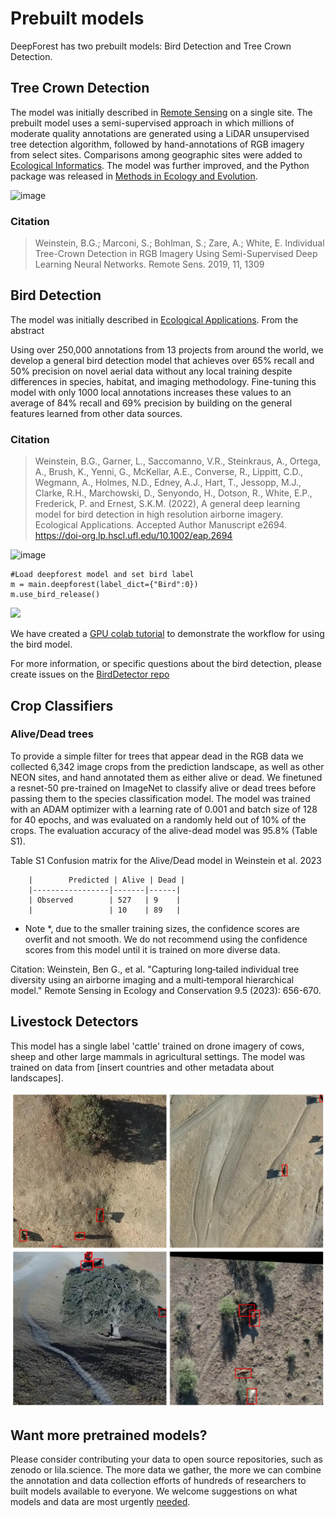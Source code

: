# Prebuilt models

DeepForest has two prebuilt models: Bird Detection and Tree Crown Detection.

## Tree Crown Detection

The model was initially described in [Remote Sensing](https://www.mdpi.com/2072-4292/11/11/1309) on a single site. The prebuilt model uses a semi-supervised approach in which millions of moderate quality annotations are generated using a LiDAR unsupervised tree detection algorithm, followed by hand-annotations of RGB imagery from select sites. Comparisons among geographic sites were added to [Ecological Informatics](https://www.sciencedirect.com/science/article/pii/S157495412030011X). The model was further improved, and the Python package was released in [Methods in Ecology and Evolution](https://besjournals.onlinelibrary.wiley.com/doi/full/10.1111/2041-210X.13472).

![image](../www/MEE_Figure4.png)

### Citation
> Weinstein, B.G.; Marconi, S.; Bohlman, S.; Zare, A.; White, E. Individual Tree-Crown Detection in RGB Imagery Using Semi-Supervised Deep Learning Neural Networks. Remote Sens. 2019, 11, 1309

## Bird Detection

The model was initially described in [Ecological Applications](https://esajournals.onlinelibrary.wiley.com/doi/abs/10.1002/eap.2694). From the abstract

>
 Using over 250,000 annotations from 13 projects from around the world, we develop a general bird detection model that achieves over 65% recall and 50% precision on novel aerial data without any local training despite differences in species, habitat, and imaging methodology. Fine-tuning this model with only 1000 local annotations increases these values to an average of 84% recall and 69% precision by building on the general features learned from other data sources. 
 >


 ### Citation
> Weinstein, B.G., Garner, L., Saccomanno, V.R., Steinkraus, A., Ortega, A., Brush, K., Yenni, G., McKellar, A.E., Converse, R., Lippitt, C.D., Wegmann, A., Holmes, N.D., Edney, A.J., Hart, T., Jessopp, M.J., Clarke, R.H., Marchowski, D., Senyondo, H., Dotson, R., White, E.P., Frederick, P. and Ernest, S.K.M. (2022), A general deep learning model for bird detection in high resolution airborne imagery. Ecological Applications. Accepted Author Manuscript e2694. https://doi-org.lp.hscl.ufl.edu/10.1002/eap.2694

![image](../www/example_predictions_small.png)

```
#Load deepforest model and set bird label
m = main.deepforest(label_dict={"Bird":0})
m.use_bird_release()
```

![](../www/bird_panel.jpg)

We have created a [GPU colab tutorial](https://colab.research.google.com/drive/1e9_pZM0n_v3MkZpSjVRjm55-LuCE2IYE?usp=sharing
) to demonstrate the workflow for using the bird model.

For more information, or specific questions about the bird detection, please create issues on the [BirdDetector repo](https://github.com/weecology/BirdDetector)

## Crop Classifiers

### Alive/Dead trees
To provide a simple filter for trees that appear dead in the RGB data we collected 6,342 image crops from the prediction landscape, as well as other NEON sites, and hand annotated them as either alive or dead. We finetuned a resnet-50 pre-trained on ImageNet to classify alive or dead trees before passing them to the species classification model. The model was trained with an ADAM optimizer with a learning rate of 0.001 and batch size of 128 for 40 epochs, and was evaluated on a randomly held out of 10% of the crops. The evaluation accuracy of the alive-dead model was 95.8% (Table S1).

Table S1 Confusion matrix for the Alive/Dead model in Weinstein et al. 2023

        |        Predicted | Alive | Dead |
        |-----------------|-------|------|
        | Observed        | 527   | 9    |
        |                 | 10    | 89   |

* Note *, due to the smaller training sizes, the confidence scores are overfit and not smooth. We do not recommend using the confidence scores from this model until it is trained on more diverse data.


Citation: Weinstein, Ben G., et al. "Capturing long‐tailed individual tree diversity using an airborne imaging and a multi‐temporal hierarchical model." Remote Sensing in Ecology and Conservation 9.5 (2023): 656-670.

## Livestock Detectors

This model has a single label 'cattle' trained on drone imagery of cows, sheep and other large mammals in agricultural settings. The model was trained on data from [insert countries and other metadata about landscapes].

![image](../www/livestock-example.png)

## Want more pretrained models?

Please consider contributing your data to open source repositories, such as zenodo or lila.science. The more data we gather, the more we can combine the annotation and data collection efforts of hundreds of researchers to built models available to everyone. We welcome suggestions on what models and data are most urgently [needed](https://github.com/weecology/DeepForest/discussions). 